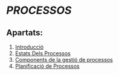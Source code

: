 # *PROCESSOS*
## Apartats:

1. [Introducció](/sistemas/procesos/01_introducció.md)
2. [Estats Dels Processos](/sistemas/procesos/02_Estats_Dels_Processos.md)
3. [Components de la gestió de processos](/sistemas/procesos/03_Components_de_la_gestio_de_processos.md)
4. [Planificació de Processos](/sistemas/procesos/04_Planificacio_de_Processos.md)
